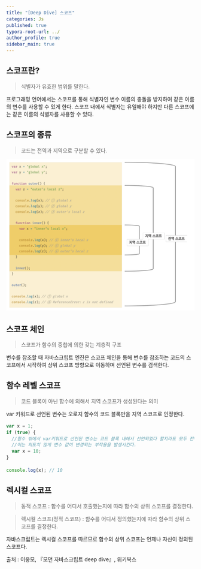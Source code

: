 ```yaml
---
title: "[Deep Dive] 스코프"
categories: Js
published: true
typora-root-url: ../
author_profile: true
sidebar_main: true
---
```


## 스코프란?

> 식별자가 유효한 범위를 말한다.

프로그래밍 언어에서는 스코프를 통해 식별자인 변수 이름의 충돌을 방지하여 같은 이름의 변수를 사용할 수 있게 한다. 스코프 내에서 식별자는 유일해야 하지만 다른 스코프에는 같은 이름의 식별자를 사용할 수 있다.

## 스코프의 종류

> 코드는 전역과 지역으로 구분할 수 있다.

<img src="/images/2023-10-23-Scope/scope.png" alt="전역스코프와 지역스코프"/>

## 스코프 체인

> 스코프가 함수의 중첩에 의한 갖는 계층적 구조

변수를 참조할 때 자바스크립트 엔진은 스코프 체인을 통해 변수를 참조하는 코드의 스코프에서 시작하여 상위 스코프 방향으로 이동하며 선언된 변수를 검색한다.

## 함수 레벨 스코프

> 코드 블록이 아닌 함수에 의해서 지역 스코프가 생성된다는 의미

var 키워드로 선언된 변수는 오로지 함수의 코드 블록만을 지역 스코프로 인정한다.

```javascript
var x = 1;
if (true) {
  //함수 밖에서 var키워드로 선언된 변수는 코드 블록 내에서 선언되었다 할지라도 모두 전역 변수다.
  //이는 의도치 않게 변수 값이 변경되는 부작용을 발생시킨다.
  var x = 10;
}

console.log(x); // 10
```

## 렉시컬 스코프

> 동적 스코프 : 함수를 어디서 호출했는지에 따라 함수의 상위 스코프를 결정한다.

> 렉시컬 스코프(정적 스코프) : 함수를 어디서 정의했는지에 따라 함수의 상위 스코프를 결정한다.

자바스크립트는 렉시컬 스코프를 따르므로 함수의 상위 스코프는 언제나 자신이 정의된 스코프다.

출처 : 이웅모, 『모던 자바스크립트 deep dive』, 위키북스
